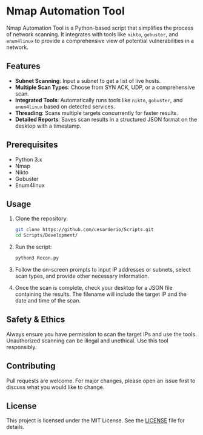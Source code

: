 # Nmap Automation Tool

Nmap Automation Tool is a Python-based script that simplifies the process of network scanning. It integrates with tools like `nikto`, `gobuster`, and `enum4linux` to provide a comprehensive view of potential vulnerabilities in a network.

## Features

- **Subnet Scanning**: Input a subnet to get a list of live hosts.
- **Multiple Scan Types**: Choose from SYN ACK, UDP, or a comprehensive scan.
- **Integrated Tools**: Automatically runs tools like `nikto`, `gobuster`, and `enum4linux` based on detected services.
- **Threading**: Scans multiple targets concurrently for faster results.
- **Detailed Reports**: Saves scan results in a structured JSON format on the desktop with a timestamp.

## Prerequisites

- Python 3.x
- Nmap
- Nikto
- Gobuster
- Enum4linux

## Usage

1. Clone the repository:

   ```bash
   git clone https://github.com/cesarderio/Scripts.git
   cd Scripts/Development/
   ```

2. Run the script:

   ```bash
   python3 Recon.py
   ```

3. Follow the on-screen prompts to input IP addresses or subnets, select scan types, and provide other necessary information.

4. Once the scan is complete, check your desktop for a JSON file containing the results. The filename will include the target IP and the date and time of the scan.

## Safety & Ethics

Always ensure you have permission to scan the target IPs and use the tools. Unauthorized scanning can be illegal and unethical. Use this tool responsibly.

## Contributing

Pull requests are welcome. For major changes, please open an issue first to discuss what you would like to change.

## License

This project is licensed under the MIT License. See the [LICENSE](LICENSE) file for details.
